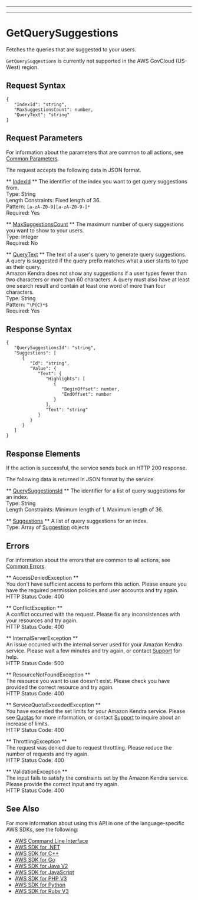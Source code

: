 --------

--------

# GetQuerySuggestions<a name="API_GetQuerySuggestions"></a>

Fetches the queries that are suggested to your users\.

 `GetQuerySuggestions` is currently not supported in the AWS GovCloud \(US\-West\) region\.

## Request Syntax<a name="API_GetQuerySuggestions_RequestSyntax"></a>

```
{
   "IndexId": "string",
   "MaxSuggestionsCount": number,
   "QueryText": "string"
}
```

## Request Parameters<a name="API_GetQuerySuggestions_RequestParameters"></a>

For information about the parameters that are common to all actions, see [Common Parameters](CommonParameters.md)\.

The request accepts the following data in JSON format\.

 ** [IndexId](#API_GetQuerySuggestions_RequestSyntax) **   <a name="Kendra-GetQuerySuggestions-request-IndexId"></a>
The identifier of the index you want to get query suggestions from\.  
Type: String  
Length Constraints: Fixed length of 36\.  
Pattern: `[a-zA-Z0-9][a-zA-Z0-9-]*`   
Required: Yes

 ** [MaxSuggestionsCount](#API_GetQuerySuggestions_RequestSyntax) **   <a name="Kendra-GetQuerySuggestions-request-MaxSuggestionsCount"></a>
The maximum number of query suggestions you want to show to your users\.  
Type: Integer  
Required: No

 ** [QueryText](#API_GetQuerySuggestions_RequestSyntax) **   <a name="Kendra-GetQuerySuggestions-request-QueryText"></a>
The text of a user's query to generate query suggestions\.  
A query is suggested if the query prefix matches what a user starts to type as their query\.  
Amazon Kendra does not show any suggestions if a user types fewer than two characters or more than 60 characters\. A query must also have at least one search result and contain at least one word of more than four characters\.  
Type: String  
Pattern: `^\P{C}*$`   
Required: Yes

## Response Syntax<a name="API_GetQuerySuggestions_ResponseSyntax"></a>

```
{
   "QuerySuggestionsId": "string",
   "Suggestions": [ 
      { 
         "Id": "string",
         "Value": { 
            "Text": { 
               "Highlights": [ 
                  { 
                     "BeginOffset": number,
                     "EndOffset": number
                  }
               ],
               "Text": "string"
            }
         }
      }
   ]
}
```

## Response Elements<a name="API_GetQuerySuggestions_ResponseElements"></a>

If the action is successful, the service sends back an HTTP 200 response\.

The following data is returned in JSON format by the service\.

 ** [QuerySuggestionsId](#API_GetQuerySuggestions_ResponseSyntax) **   <a name="Kendra-GetQuerySuggestions-response-QuerySuggestionsId"></a>
The identifier for a list of query suggestions for an index\.  
Type: String  
Length Constraints: Minimum length of 1\. Maximum length of 36\.

 ** [Suggestions](#API_GetQuerySuggestions_ResponseSyntax) **   <a name="Kendra-GetQuerySuggestions-response-Suggestions"></a>
A list of query suggestions for an index\.  
Type: Array of [Suggestion](API_Suggestion.md) objects

## Errors<a name="API_GetQuerySuggestions_Errors"></a>

For information about the errors that are common to all actions, see [Common Errors](CommonErrors.md)\.

 ** AccessDeniedException **   
You don't have sufficient access to perform this action\. Please ensure you have the required permission policies and user accounts and try again\.  
HTTP Status Code: 400

 ** ConflictException **   
A conflict occurred with the request\. Please fix any inconsistences with your resources and try again\.  
HTTP Status Code: 400

 ** InternalServerException **   
An issue occurred with the internal server used for your Amazon Kendra service\. Please wait a few minutes and try again, or contact [Support](http://aws.amazon.com/contact-us/) for help\.  
HTTP Status Code: 500

 ** ResourceNotFoundException **   
The resource you want to use doesn’t exist\. Please check you have provided the correct resource and try again\.  
HTTP Status Code: 400

 ** ServiceQuotaExceededException **   
You have exceeded the set limits for your Amazon Kendra service\. Please see [Quotas](https://docs.aws.amazon.com/kendra/latest/dg/quotas.html) for more information, or contact [Support](http://aws.amazon.com/contact-us/) to inquire about an increase of limits\.  
HTTP Status Code: 400

 ** ThrottlingException **   
The request was denied due to request throttling\. Please reduce the number of requests and try again\.  
HTTP Status Code: 400

 ** ValidationException **   
The input fails to satisfy the constraints set by the Amazon Kendra service\. Please provide the correct input and try again\.  
HTTP Status Code: 400

## See Also<a name="API_GetQuerySuggestions_SeeAlso"></a>

For more information about using this API in one of the language\-specific AWS SDKs, see the following:
+  [AWS Command Line Interface](https://docs.aws.amazon.com/goto/aws-cli/kendra-2019-02-03/GetQuerySuggestions) 
+  [AWS SDK for \.NET](https://docs.aws.amazon.com/goto/DotNetSDKV3/kendra-2019-02-03/GetQuerySuggestions) 
+  [AWS SDK for C\+\+](https://docs.aws.amazon.com/goto/SdkForCpp/kendra-2019-02-03/GetQuerySuggestions) 
+  [AWS SDK for Go](https://docs.aws.amazon.com/goto/SdkForGoV1/kendra-2019-02-03/GetQuerySuggestions) 
+  [AWS SDK for Java V2](https://docs.aws.amazon.com/goto/SdkForJavaV2/kendra-2019-02-03/GetQuerySuggestions) 
+  [AWS SDK for JavaScript](https://docs.aws.amazon.com/goto/AWSJavaScriptSDK/kendra-2019-02-03/GetQuerySuggestions) 
+  [AWS SDK for PHP V3](https://docs.aws.amazon.com/goto/SdkForPHPV3/kendra-2019-02-03/GetQuerySuggestions) 
+  [AWS SDK for Python](https://docs.aws.amazon.com/goto/boto3/kendra-2019-02-03/GetQuerySuggestions) 
+  [AWS SDK for Ruby V3](https://docs.aws.amazon.com/goto/SdkForRubyV3/kendra-2019-02-03/GetQuerySuggestions) 